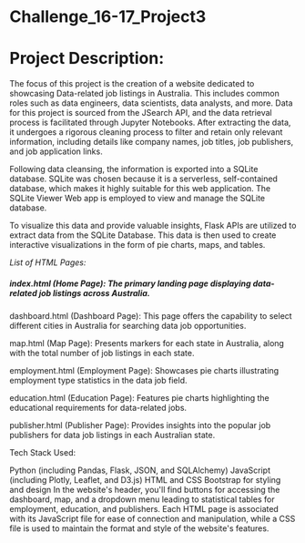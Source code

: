 # Challenge_16-17_Project3

# Project Description:

The focus of this project is the creation of a website dedicated to showcasing Data-related job listings in Australia. This includes common roles such as data engineers, data scientists, data analysts, and more. Data for this project is sourced from the JSearch API, and the data retrieval process is facilitated through Jupyter Notebooks. After extracting the data, it undergoes a rigorous cleaning process to filter and retain only relevant information, including details like company names, job titles, job publishers, and job application links.

Following data cleansing, the information is exported into a SQLite database. SQLite was chosen because it is a serverless, self-contained database, which makes it highly suitable for this web application. The SQLite Viewer Web app is employed to view and manage the SQLite database.

To visualize this data and provide valuable insights, Flask APIs are utilized to extract data from the SQLite Database. This data is then used to create interactive visualizations in the form of pie charts, maps, and tables.

*List of HTML Pages:*

##### index.html (Home Page): The primary landing page displaying data-related job listings across Australia.

dashboard.html (Dashboard Page): This page offers the capability to select different cities in Australia for searching data job opportunities.

map.html (Map Page): Presents markers for each state in Australia, along with the total number of job listings in each state.

employment.html (Employment Page): Showcases pie charts illustrating employment type statistics in the data job field.

education.html (Education Page): Features pie charts highlighting the educational requirements for data-related jobs.

publisher.html (Publisher Page): Provides insights into the popular job publishers for data job listings in each Australian state.

Tech Stack Used:

Python (including Pandas, Flask, JSON, and SQLAlchemy)
JavaScript (including Plotly, Leaflet, and D3.js)
HTML and CSS
Bootstrap for styling and design
In the website's header, you'll find buttons for accessing the dashboard, map, and a dropdown menu leading to statistical tables for employment, education, and publishers. Each HTML page is associated with its JavaScript file for ease of connection and manipulation, while a CSS file is used to maintain the format and style of the website's features.
